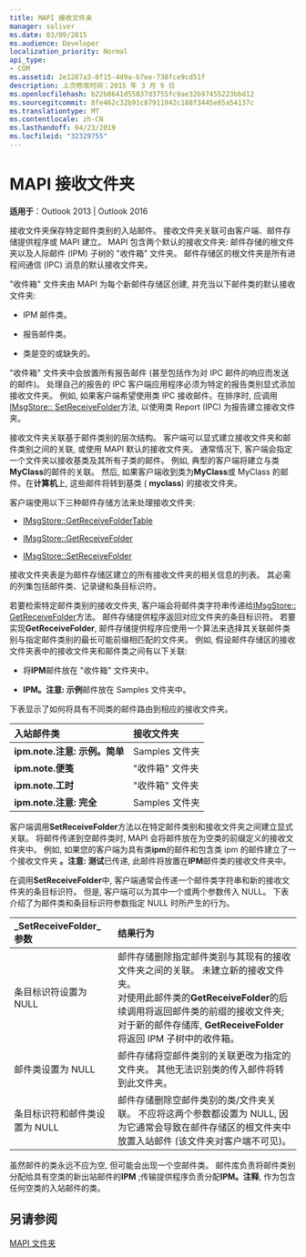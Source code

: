 ```yaml
---
title: MAPI 接收文件夹
manager: soliver
ms.date: 03/09/2015
ms.audience: Developer
localization_priority: Normal
api_type:
- COM
ms.assetid: 2e1287a3-0f15-4d9a-b7ee-738fce9cd51f
description: 上次修改时间：2015 年 3 月 9 日
ms.openlocfilehash: b22b8641d55037d3755fc9ae32b97455223bbd12
ms.sourcegitcommit: 8fe462c32b91c87911942c188f3445e85a54137c
ms.translationtype: MT
ms.contentlocale: zh-CN
ms.lasthandoff: 04/23/2019
ms.locfileid: "32329755"
---
```

# <a name="mapi-receive-folders"></a>MAPI 接收文件夹

  
  
**适用于**：Outlook 2013 | Outlook 2016 
  
接收文件夹保存特定邮件类别的入站邮件。 接收文件夹关联可由客户端、邮件存储提供程序或 MAPI 建立。 MAPI 包含两个默认的接收文件夹: 邮件存储的根文件夹以及人际邮件 (IPM) 子树的 "收件箱" 文件夹。 邮件存储区的根文件夹是所有进程间通信 (IPC) 消息的默认接收文件夹。
  
 "收件箱" 文件夹由 MAPI 为每个新邮件存储区创建, 并充当以下邮件类的默认接收文件夹: 
  
- IPM 邮件类。
    
- 报告邮件类。
    
- 类是空的或缺失的。
    
"收件箱" 文件夹中会放置所有报告邮件 (甚至包括作为对 IPC 邮件的响应而发送的邮件)。 处理自己的报告的 IPC 客户端应用程序必须为特定的报告类别显式添加接收文件夹。 例如, 如果客户端希望使用类 IPC 接收邮件。在排序时, 应调用[IMsgStore:: SetReceiveFolder](imsgstore-setreceivefolder.md)方法, 以使用类 Report (IPC) 为报告建立接收文件夹。 
  
接收文件夹关联基于邮件类别的层次结构。 客户端可以显式建立接收文件夹和邮件类别之间的关联, 或使用 MAPI 默认的接收文件夹。 通常情况下, 客户端会指定一个文件夹以接收基类及其所有子类的邮件。 例如, 典型的客户端将建立与类**MyClass**的邮件的关联。 然后, 如果客户端收到类为**MyClass**或 MyClass 的邮件。在**计算机**上, 这些邮件将转到基类 ( **myclass**) 的接收文件夹。
  
客户端使用以下三种邮件存储方法来处理接收文件夹:
  
- [IMsgStore::GetReceiveFolderTable](imsgstore-getreceivefoldertable.md)
    
- [IMsgStore::GetReceiveFolder](imsgstore-getreceivefolder.md)
    
- [IMsgStore::SetReceiveFolder](imsgstore-setreceivefolder.md)
    
接收文件夹表是为邮件存储区建立的所有接收文件夹的相关信息的列表。 其必需的列集包括邮件类、记录键和条目标识符。
  
若要检索特定邮件类别的接收文件夹, 客户端会将邮件类字符串传递给[IMsgStore:: GetReceiveFolder](imsgstore-getreceivefolder.md)方法。 邮件存储提供程序返回对应文件夹的条目标识符。 若要实现**GetReceiveFolder**, 邮件存储提供程序应使用一个算法来选择其关联邮件类别与指定邮件类别的最长可能前缀相匹配的文件夹。 例如, 假设邮件存储区的接收文件夹表中的接收文件夹和邮件类之间有以下关联:
  
- 将**IPM**邮件放在 "收件箱" 文件夹中。 
    
- **IPM。注意: 示例**邮件放在 Samples 文件夹中。 
    
下表显示了如何将具有不同类的邮件路由到相应的接收文件夹。
  
|**入站邮件类**|**接收文件夹**|
|:-----|:-----|
|**ipm.note.注意: 示例。简单** <br/> |Samples 文件夹  <br/> |
|**ipm.note.便笺** <br/> |"收件箱" 文件夹  <br/> |
|**ipm.note.工时** <br/> |"收件箱" 文件夹  <br/> |
|**ipm.note.注意: 完全** <br/> |Samples 文件夹  <br/> |
   
客户端调用**SetReceiveFolder**方法以在特定邮件类别和接收文件夹之间建立显式关联。 将邮件传递到空邮件类时, MAPI 会将邮件放在为空类的前缀定义的接收文件夹中。 例如, 如果您的客户端为具有类**ipm**的邮件和包含类 ipm 的邮件建立了一个接收文件夹 **。注意: 测试**已传递, 此邮件将放置在**IPM**邮件类的接收文件夹中。 
  
在调用**SetReceiveFolder**中, 客户端通常会传递一个邮件类字符串和新的接收文件夹的条目标识符。 但是, 客户端可以为其中一个或两个参数传入 NULL。 下表介绍了为邮件类和条目标识符参数指定 NULL 时所产生的行为。 
  
|**_SetReceiveFolder_参数**|**结果行为**|
|:-----|:-----|
|条目标识符设置为 NULL  <br/> |邮件存储删除指定邮件类别与其现有的接收文件夹之间的关联。 未建立新的接收文件夹。  <br/> 对使用此邮件类的**GetReceiveFolder**的后续调用将返回邮件类的前缀的接收文件夹;对于新的邮件存储库, **GetReceiveFolder**将返回 IPM 子树中的收件箱。  <br/> |
|邮件类设置为 NULL  <br/> |邮件存储将空邮件类别的关联更改为指定的文件夹。 其他无法识别类的传入邮件将转到此文件夹。  <br/> |
|条目标识符和邮件类设置为 NULL  <br/> |邮件存储删除空邮件类别的类/文件夹关联。 不应将这两个参数都设置为 NULL, 因为它通常会导致在邮件存储区的根文件夹中放置入站邮件 (该文件夹对客户端不可见)。  <br/> |
   
虽然邮件的类永远不应为空, 但可能会出现一个空邮件类。 邮件库负责将邮件类别分配给具有空类的新出站邮件的**IPM** ;传输提供程序负责分配**IPM。注释**, 作为包含任何空类的入站邮件的类。 
  
## <a name="see-also"></a>另请参阅



[MAPI 文件夹](mapi-folders.md)

